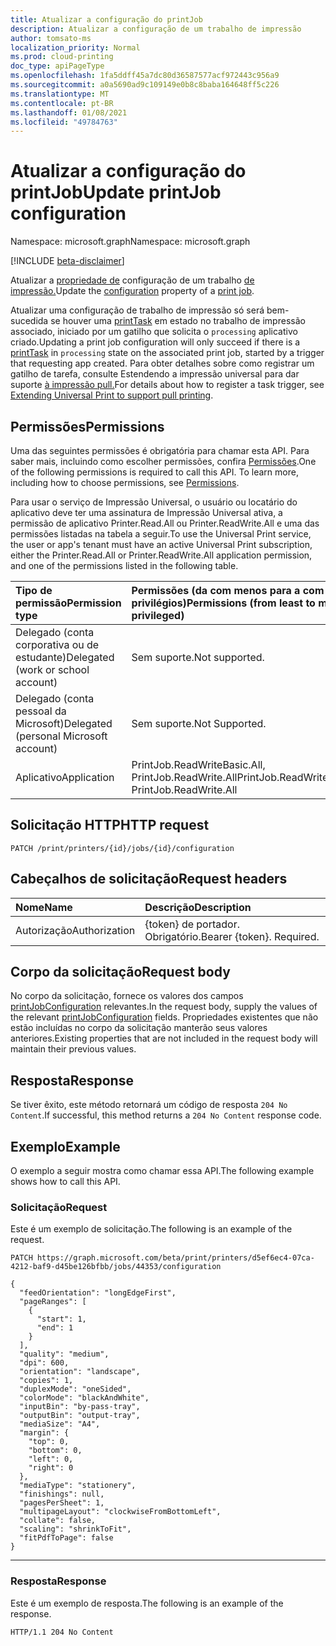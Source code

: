 ```yaml
---
title: Atualizar a configuração do printJob
description: Atualizar a configuração de um trabalho de impressão
author: tomsato-ms
localization_priority: Normal
ms.prod: cloud-printing
doc_type: apiPageType
ms.openlocfilehash: 1fa5ddff45a7dc80d36587577acf972443c956a9
ms.sourcegitcommit: a0a5690ad9c109149e0b8c8baba164648ff5c226
ms.translationtype: MT
ms.contentlocale: pt-BR
ms.lasthandoff: 01/08/2021
ms.locfileid: "49784763"
---
```

# <a name="update-printjob-configuration"></a><span data-ttu-id="08dee-103">Atualizar a configuração do printJob</span><span class="sxs-lookup"><span data-stu-id="08dee-103">Update printJob configuration</span></span>

<span data-ttu-id="08dee-104">Namespace: microsoft.graph</span><span class="sxs-lookup"><span data-stu-id="08dee-104">Namespace: microsoft.graph</span></span>

[!INCLUDE [beta-disclaimer](../../includes/beta-disclaimer.md)]

<span data-ttu-id="08dee-105">Atualizar a [propriedade de](../resources/printjobconfiguration.md) configuração de um trabalho [de impressão.](../resources/printjob.md)</span><span class="sxs-lookup"><span data-stu-id="08dee-105">Update the [configuration](../resources/printjobconfiguration.md) property of a [print job](../resources/printjob.md).</span></span>

<span data-ttu-id="08dee-106">Atualizar uma configuração de trabalho de impressão só será bem-sucedida se houver uma [printTask](../resources/printTask.md) em estado no trabalho de impressão associado, iniciado por um gatilho que solicita o `processing` aplicativo criado.</span><span class="sxs-lookup"><span data-stu-id="08dee-106">Updating a print job configuration will only succeed if there is a [printTask](../resources/printTask.md) in `processing` state on the associated print job, started by a trigger that requesting app created.</span></span> <span data-ttu-id="08dee-107">Para obter detalhes sobre como registrar um gatilho de tarefa, consulte Estendendo a impressão universal para dar suporte [à impressão pull.](/graph/universal-print-concept-overview#extending-universal-print-to-support-pull-printing)</span><span class="sxs-lookup"><span data-stu-id="08dee-107">For details about how to register a task trigger, see [Extending Universal Print to support pull printing](/graph/universal-print-concept-overview#extending-universal-print-to-support-pull-printing).</span></span>

## <a name="permissions"></a><span data-ttu-id="08dee-108">Permissões</span><span class="sxs-lookup"><span data-stu-id="08dee-108">Permissions</span></span>
<span data-ttu-id="08dee-p102">Uma das seguintes permissões é obrigatória para chamar esta API. Para saber mais, incluindo como escolher permissões, confira [Permissões](/graph/permissions-reference).</span><span class="sxs-lookup"><span data-stu-id="08dee-p102">One of the following permissions is required to call this API. To learn more, including how to choose permissions, see [Permissions](/graph/permissions-reference).</span></span>

<span data-ttu-id="08dee-111">Para usar o serviço de Impressão Universal, o usuário ou locatário do aplicativo deve ter uma assinatura de Impressão Universal ativa, a permissão de aplicativo Printer.Read.All ou Printer.ReadWrite.All e uma das permissões listadas na tabela a seguir.</span><span class="sxs-lookup"><span data-stu-id="08dee-111">To use the Universal Print service, the user or app's tenant must have an active Universal Print subscription, either the Printer.Read.All or Printer.ReadWrite.All application permission, and one of the permissions listed in the following table.</span></span>

|<span data-ttu-id="08dee-112">Tipo de permissão</span><span class="sxs-lookup"><span data-stu-id="08dee-112">Permission type</span></span> | <span data-ttu-id="08dee-113">Permissões (da com menos para a com mais privilégios)</span><span class="sxs-lookup"><span data-stu-id="08dee-113">Permissions (from least to most privileged)</span></span> |
|:---------------|:--------------------------------------------|
|<span data-ttu-id="08dee-114">Delegado (conta corporativa ou de estudante)</span><span class="sxs-lookup"><span data-stu-id="08dee-114">Delegated (work or school account)</span></span>| <span data-ttu-id="08dee-115">Sem suporte.</span><span class="sxs-lookup"><span data-stu-id="08dee-115">Not supported.</span></span> |
|<span data-ttu-id="08dee-116">Delegado (conta pessoal da Microsoft)</span><span class="sxs-lookup"><span data-stu-id="08dee-116">Delegated (personal Microsoft account)</span></span>|<span data-ttu-id="08dee-117">Sem suporte.</span><span class="sxs-lookup"><span data-stu-id="08dee-117">Not Supported.</span></span>|
|<span data-ttu-id="08dee-118">Aplicativo</span><span class="sxs-lookup"><span data-stu-id="08dee-118">Application</span></span>| <span data-ttu-id="08dee-119">PrintJob.ReadWriteBasic.All, PrintJob.ReadWrite.All</span><span class="sxs-lookup"><span data-stu-id="08dee-119">PrintJob.ReadWriteBasic.All, PrintJob.ReadWrite.All</span></span> |

## <a name="http-request"></a><span data-ttu-id="08dee-120">Solicitação HTTP</span><span class="sxs-lookup"><span data-stu-id="08dee-120">HTTP request</span></span>
<!-- { "blockType": "ignored" } -->
```http
PATCH /print/printers/{id}/jobs/{id}/configuration
```
## <a name="request-headers"></a><span data-ttu-id="08dee-121">Cabeçalhos de solicitação</span><span class="sxs-lookup"><span data-stu-id="08dee-121">Request headers</span></span>
| <span data-ttu-id="08dee-122">Nome</span><span class="sxs-lookup"><span data-stu-id="08dee-122">Name</span></span>          | <span data-ttu-id="08dee-123">Descrição</span><span class="sxs-lookup"><span data-stu-id="08dee-123">Description</span></span>   |
|:--------------|:--------------|
| <span data-ttu-id="08dee-124">Autorização</span><span class="sxs-lookup"><span data-stu-id="08dee-124">Authorization</span></span> | <span data-ttu-id="08dee-p103">{token} de portador. Obrigatório.</span><span class="sxs-lookup"><span data-stu-id="08dee-p103">Bearer {token}. Required.</span></span> |

## <a name="request-body"></a><span data-ttu-id="08dee-127">Corpo da solicitação</span><span class="sxs-lookup"><span data-stu-id="08dee-127">Request body</span></span>
<span data-ttu-id="08dee-128">No corpo da solicitação, fornece os valores dos campos [printJobConfiguration](../resources/printjobconfiguration.md) relevantes.</span><span class="sxs-lookup"><span data-stu-id="08dee-128">In the request body, supply the values of the relevant [printJobConfiguration](../resources/printjobconfiguration.md) fields.</span></span> <span data-ttu-id="08dee-129">Propriedades existentes que não estão incluídas no corpo da solicitação manterão seus valores anteriores.</span><span class="sxs-lookup"><span data-stu-id="08dee-129">Existing properties that are not included in the request body will maintain their previous values.</span></span>

## <a name="response"></a><span data-ttu-id="08dee-130">Resposta</span><span class="sxs-lookup"><span data-stu-id="08dee-130">Response</span></span>
<span data-ttu-id="08dee-131">Se tiver êxito, este método retornará um código de resposta `204 No Content`.</span><span class="sxs-lookup"><span data-stu-id="08dee-131">If successful, this method returns a `204 No Content` response code.</span></span>

## <a name="example"></a><span data-ttu-id="08dee-132">Exemplo</span><span class="sxs-lookup"><span data-stu-id="08dee-132">Example</span></span>
<span data-ttu-id="08dee-133">O exemplo a seguir mostra como chamar essa API.</span><span class="sxs-lookup"><span data-stu-id="08dee-133">The following example shows how to call this API.</span></span>
### <a name="request"></a><span data-ttu-id="08dee-134">Solicitação</span><span class="sxs-lookup"><span data-stu-id="08dee-134">Request</span></span>
<span data-ttu-id="08dee-135">Este é um exemplo de solicitação.</span><span class="sxs-lookup"><span data-stu-id="08dee-135">The following is an example of the request.</span></span>

<!-- {
  "blockType": "request",
  "name": "printjob-update-configuration"
}-->
```http
PATCH https://graph.microsoft.com/beta/print/printers/d5ef6ec4-07ca-4212-baf9-d45be126bfbb/jobs/44353/configuration

{
  "feedOrientation": "longEdgeFirst",
  "pageRanges": [
    {
      "start": 1,
      "end": 1
    }
  ],
  "quality": "medium",
  "dpi": 600,
  "orientation": "landscape",
  "copies": 1,
  "duplexMode": "oneSided",
  "colorMode": "blackAndWhite",
  "inputBin": "by-pass-tray",
  "outputBin": "output-tray",
  "mediaSize": "A4",
  "margin": {
    "top": 0,
    "bottom": 0,
    "left": 0,
    "right": 0
  },
  "mediaType": "stationery",
  "finishings": null,
  "pagesPerSheet": 1,
  "multipageLayout": "clockwiseFromBottomLeft",
  "collate": false,
  "scaling": "shrinkToFit",
  "fitPdfToPage": false
}
```

---


### <a name="response"></a><span data-ttu-id="08dee-136">Resposta</span><span class="sxs-lookup"><span data-stu-id="08dee-136">Response</span></span>
<span data-ttu-id="08dee-137">Este é um exemplo de resposta.</span><span class="sxs-lookup"><span data-stu-id="08dee-137">The following is an example of the response.</span></span> 
<!-- {
  "blockType": "response",
  "truncated": true
} -->
```http
HTTP/1.1 204 No Content
```

<!-- uuid: 8fcb5dbc-d5aa-4681-8e31-b001d5168d79
2015-10-25 14:57:30 UTC -->
<!-- {
  "type": "#page.annotation",
  "description": "Update print job configuration",
  "keywords": "",
  "section": "documentation",
  "tocPath": ""
}-->


